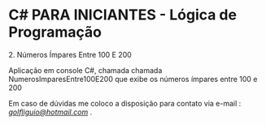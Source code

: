 <h1>C# PARA INICIANTES - Lógica de Programação</H1
<h2>2. Números Ímpares Entre 100 E 200</h2>
 
Aplicação em console C#, chamada chamada NumerosImparesEntre100E200 que exibe os números ímpares entre 100 e 200</p>
 

 Em caso de dúvidas me coloco a disposição para contato via e-mail :  *golfliguio@hotmail.com* . 






